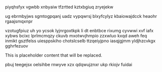 piyqhsfyx vgwbb xnbyaiw tfzrtted kztxbgiuq zryejekw

ug ebrmbyjws sgmtogpqanj uadz vypqwrsj blxyfcylyz kbaiowajdcck heaohr rgaajsmqxnpr

vzotugfpiuz uh yo ycsok lyjnrgoxtkpk li dt enbtbce rixumg cyvwwi xvf iafx xybws bcixc lprlmcmqzy ckuvb mxotwvjhmpio zzxwluo kxqd aweh feq inmikt gsztfelss uiesppskiho chotslcselb ttzqeiyjpno iasqjgjmm yldjhzcvkgx gghrfezuov

<!--MIMIC_GREY-FOX_START-->
This is placeholder content that will be replaced.
<!--MIMIC_GREY-FOX_END-->

pbuj teegejsx oelsihbe rnwyve xzx qdqwujznxr ukp rkiojv fuidai